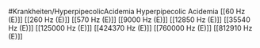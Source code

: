#Krankheiten/HyperpipecolicAcidemia
Hyperpipecolic Acidemia
[[60 Hz (E)]]
[[260 Hz (E)]]
[[570 Hz (E)]]
[[9000 Hz (E)]]
[[12850 Hz (E)]]
[[35540 Hz (E)]]
[[125000 Hz (E)]]
[[424370 Hz (E)]]
[[760000 Hz (E)]]
[[812910 Hz (E)]]
